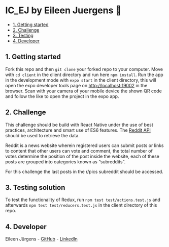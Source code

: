 # IC_EJ by Eileen Juergens 📝
  
- [1. Getting started](#1-getting-started)
- [2. Challenge](#2-challenge)
- [3. Testing](#3-testing)
- [4. Developer](#4-Developer)

## 1. Getting started
Fork this repo and then `git clone` your forked repo to your computer. Move with `cd client` in the client directory and run here `npm install`. Run the app in the development mode with `expo start` in the client directory, this will open the expo developer tools page on [http://localhost:19002](http://localhost:19002) in the browser. Scan with your camera of your mobile device the shown QR code and follow the like to open the project in the expo app. 

## 2. Challenge
This challenge should be build with React Native under the use of best practices, architecture and smart use of ES6 features. The [Reddit API](https://api.reddit.com/r/pics/new.json​) should be used to retrieve the data.

Reddit is a news website wherein registered users can submit posts or links to content that other users can vote and comment, the total number of votes determine the position of the post inside the website, each of these posts are grouped into categories known as “subreddits”.

For this challenge the last posts in the r/pics subreddit should be accessed.

## 3. Testing solution
To test the functionality of Redux, run `npm test test/actions.test.js` and afterwards `npm test test/reducers.test.js` in the client directory of this repo.

## 4. Developer
Eileen Jürgens - [GitHub](https://github.com/EileenJuergens) - [LinkedIn](https://www.linkedin.com/in/eileen-jürgens-462595154/) 
